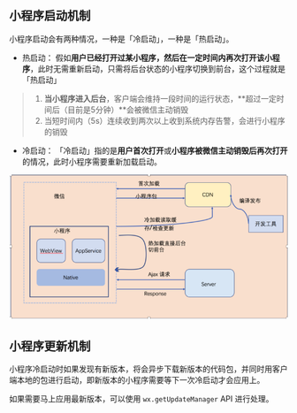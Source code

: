 ## 小程序启动机制
小程序启动会有两种情况，一种是「冷启动」，一种是「热启动」。


* 热启动：
假如**用户已经打开过某小程序，然后在一定时间内再次打开该小程序**，此时无需重新启动，只需将后台状态的小程序切换到前台，这个过程就是「热启动」
> 1. **当小程序进入后台**，客户端会维持一段时间的运行状态，**超过一定时间后（目前是5分钟）**会被微信主动销毁
> 2. 当短时间内（5s）连续收到两次以上收到系统内存告警，会进行小程序的销毁

* 冷启动：
「冷启动」指的是**用户首次打开**或**小程序被微信主动销毁后再次打开**的情况，此时小程序需要重新加载启动。

![小程序启动机制](./icon/icon_启动.png)

## 小程序更新机制
小程序冷启动时如果发现有新版本，将会异步下载新版本的代码包，并同时用客户端本地的包进行启动，即新版本的小程序需要等下一次冷启动才会应用上。 

如果需要马上应用最新版本，可以使用 ```wx.getUpdateManager``` API 进行处理。